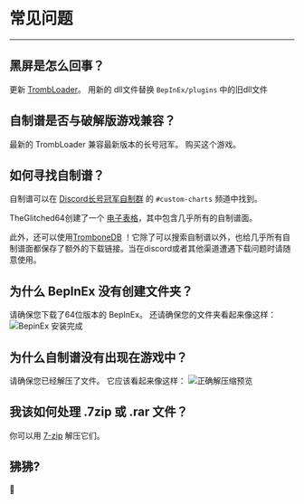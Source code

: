 # 常见问题
---

## 黑屏是怎么回事？

更新 [TrombLoader](https://github.com/NyxTheShield/TrombLoader/releases/latest)。 用新的 dll文件替换 `BepInEx/plugins` 中的旧dll文件

## 自制谱是否与破解版游戏兼容？

最新的 TrombLoader 兼容最新版本的长号冠军。 购买这个游戏。

## 如何寻找自制谱？

自制谱可以在 [Discord长号冠军自制群](https://discord.gg/KVzKRsbetJ) 的 `#custom-charts` 频道中找到。

TheGlitched64创建了一个 [电子表格](https://docs.google.com/spreadsheets/d/1xpoUnHdSJFqOQEK_637-HCECYtJsgK91oY4dRuDMtik/edit?usp=sharing)，其中包含几乎所有的自制谱面。

此外，还可以使用[TromboneDB](https://tc-mods.github.io/TromboneDB/) ！它除了可以搜索自制谱以外，也给几乎所有自制谱面都保存了额外的下载链接。当在discord或者其他渠道遭遇下载问题时请随意使用。

## 为什么 BepInEx 没有创建文件夹？

请确保您下载了64位版本的 BepInEx。 还请确保您的文件夹看起来像这样： ![BepinEx 安装完成](../docs/files/finishedbepinex.png)

## 为什么自制谱没有出现在游戏中？

请确保您已经解压了文件。 它应该看起来像这样： ![正确解压缩预览](../docs/files/customsongcorrect.png)

## 我该如何处理 .7zip 或 .rar 文件？

你可以用 [7-zip](https://www.7-zip.org/download.html) 解压它们。

## 狒狒?

🐒
